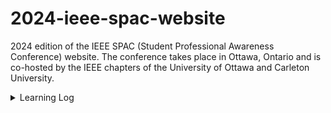 # 2024-ieee-spac-website
2024 edition of the IEEE SPAC (Student Professional Awareness Conference) website. The conference takes place in Ottawa, Ontario and is co-hosted by the IEEE chapters of the University of Ottawa and Carleton University.

<details>
<summary>Learning Log</summary>
<br>

<details>
  <summary>Project Management</summary>
<br>

  - 
</details>

<details>
  <summary>UI/UX Design</summary>
<br>

  - Studying [brand guidelines](https://brand-experience.ieee.org/) and adhering to them.
  - Mapping multiple color palettes through a multi-stage process.
  - Using Figma variables with variants to create styles.
  - Creating a typography system.
  - Creating logo variations.
  - Using auto layout to neatly organize elements and components.
  </details>

  <details>
  <summary>Front-End Development</summary>
<br>

  -   

  </details>

  <details>
  <summary>Back-End Development</summary>
<br>

  - 

  </details>

</details>
